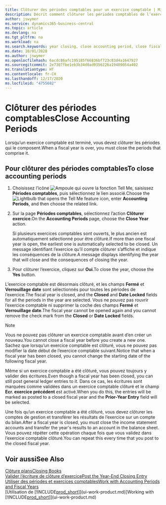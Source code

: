 ```yaml
---
title: Clôturer des périodes comptables pour un exercice comptable | Microsoft Docs
description: Décrit comment clôturer les périodes comptables de l’exercice comptable.
author: jswymer
ms.service: dynamics365-business-central
ms.topic: article
ms.devlang: na
ms.tgt_pltfrm: na
ms.workload: na
ms.search.keywords: year closing, close accounting period, close fiscal year, bank account detailed trial balance
ms.date: 10/01/2020
ms.author: jswymer
ms.openlocfilehash: 6acdc86afc195185f66836bf723c83d4a1647927
ms.sourcegitcommit: 2e7307fbe1eb3b34d0ad9356226a19409054a402
ms.translationtype: HT
ms.contentlocale: fr-CH
ms.lasthandoff: 12/17/2020
ms.locfileid: "4755682"
---
```

# <a name="close-accounting-periods"></a><span data-ttu-id="3dfe0-103">Clôturer des périodes comptables</span><span class="sxs-lookup"><span data-stu-id="3dfe0-103">Close Accounting Periods</span></span>
<span data-ttu-id="3dfe0-104">Lorsqu’un exercice comptable est terminé, vous devez clôturer les périodes qui le composent.</span><span class="sxs-lookup"><span data-stu-id="3dfe0-104">When a fiscal year is over, you must close the periods that comprise it.</span></span>

## <a name="to-close-accounting-periods"></a><span data-ttu-id="3dfe0-105">Pour clôturer des périodes comptables</span><span class="sxs-lookup"><span data-stu-id="3dfe0-105">To close accounting periods</span></span>
1. <span data-ttu-id="3dfe0-106">Choisissez l’icône ![Ampoule qui ouvre la fonction Tell Me](media/ui-search/search_small.png "Dites-moi ce que vous voulez faire"), saisissez **Périodes comptables**, puis sélectionnez le lien associé.</span><span class="sxs-lookup"><span data-stu-id="3dfe0-106">Choose the ![Lightbulb that opens the Tell Me feature](media/ui-search/search_small.png "Tell me what you want to do") icon, enter **Accounting Periods**, and then choose the related link.</span></span>
2. <span data-ttu-id="3dfe0-107">Sur la page **Périodes comptables**, sélectionnez l’action **Clôturer exercice**.</span><span class="sxs-lookup"><span data-stu-id="3dfe0-107">On the **Accounting Periods** page, choose the **Close Year** action.</span></span>

    <span data-ttu-id="3dfe0-108">Si plusieurs exercices comptables sont ouverts, le plus ancien est automatiquement sélectionné pour être clôturé.</span><span class="sxs-lookup"><span data-stu-id="3dfe0-108">If more than one fiscal year is open, the earliest one is automatically selected to be closed.</span></span> <span data-ttu-id="3dfe0-109">Un message identifiant l’exercice qu’il compte clôturer s’affiche et indique les conséquences de la clôture.</span><span class="sxs-lookup"><span data-stu-id="3dfe0-109">A message displays identifying the year that will close and the consequences of closing the year.</span></span>
3. <span data-ttu-id="3dfe0-110">Pour clôturer l’exercice, cliquez sur **Oui**.</span><span class="sxs-lookup"><span data-stu-id="3dfe0-110">To close the year, choose the **Yes** button.</span></span>

<span data-ttu-id="3dfe0-111">L’exercice comptable est désormais clôturé, et les champs **Fermé** et **Verrouillage date** sont sélectionnés pour toutes les périodes de l’exercice.</span><span class="sxs-lookup"><span data-stu-id="3dfe0-111">The fiscal year is closed, and the **Closed** and **Date Locked** fields for all the periods in the year are selected.</span></span> <span data-ttu-id="3dfe0-112">Vous ne pouvez pas rouvrir l’exercice comptable ni supprimer la coche des champs **Fermé** et **Verrouillage date**.</span><span class="sxs-lookup"><span data-stu-id="3dfe0-112">The fiscal year cannot be opened again and you cannot remove the check mark from the **Closed** or **Date Locked** fields.</span></span>

> [!NOTE]  
>   <span data-ttu-id="3dfe0-113">Vous ne pouvez pas clôturer un exercice comptable avant d’en créer un nouveau.</span><span class="sxs-lookup"><span data-stu-id="3dfe0-113">You cannot close a fiscal year before you create a new one.</span></span> <span data-ttu-id="3dfe0-114">Sachez que lorsqu’un exercice comptable est clôturé, vous ne pouvez pas modifier la date début de l’exercice comptable suivant.</span><span class="sxs-lookup"><span data-stu-id="3dfe0-114">Notice that when a fiscal year has been closed, you cannot change the starting date of the following fiscal year.</span></span>

<span data-ttu-id="3dfe0-115">Même si un exercice comptable a été clôturé, vous pouvez toujours y valider des écritures.</span><span class="sxs-lookup"><span data-stu-id="3dfe0-115">Even though a fiscal year has been closed, you can still post general ledger entries to it.</span></span> <span data-ttu-id="3dfe0-116">Dans ce cas, les écritures sont marquées comme validées dans un exercice comptable clôturé et le champ **Ecr. exercice précédent** est activé.</span><span class="sxs-lookup"><span data-stu-id="3dfe0-116">When you do this, the entries will be marked as posted to a closed fiscal year and the **Prior-Year Entry** field will be selected.</span></span>

<span data-ttu-id="3dfe0-117">Une fois qu’un exercice comptable a été clôturé, vous devez clôturer les comptes de gestion et transférer les résultats de l’exercice sur un compte du bilan.</span><span class="sxs-lookup"><span data-stu-id="3dfe0-117">After a fiscal year is closed, you must close the income statement accounts and transfer the year's results to an account in the balance sheet.</span></span> <span data-ttu-id="3dfe0-118">Vous pouvez répéter cette opération chaque fois que vous validez dans l’exercice comptable clôturé.</span><span class="sxs-lookup"><span data-stu-id="3dfe0-118">You can repeat this every time that you post to the closed fiscal year.</span></span>

## <a name="see-also"></a><span data-ttu-id="3dfe0-119">Voir aussi</span><span class="sxs-lookup"><span data-stu-id="3dfe0-119">See Also</span></span>

[<span data-ttu-id="3dfe0-120">Clôture plans</span><span class="sxs-lookup"><span data-stu-id="3dfe0-120">Closing Books</span></span>](year-close-books.md)  
[<span data-ttu-id="3dfe0-121">Valider l’écriture de clôture d’exercice</span><span class="sxs-lookup"><span data-stu-id="3dfe0-121">Post the Year-End Closing Entry</span></span>](year-how-post-year-end-close-entry.md)  
[<span data-ttu-id="3dfe0-122">Utiliser des périodes et exercices comptables</span><span class="sxs-lookup"><span data-stu-id="3dfe0-122">Work with Accounting Periods and Fiscal Years</span></span>](finance-accounting-periods-and-fiscal-years.md)  
<span data-ttu-id="3dfe0-123">[Utilisation de [!INCLUDE[prod_short](includes/prod_short.md)]](ui-work-product.md)</span><span class="sxs-lookup"><span data-stu-id="3dfe0-123">[Working with [!INCLUDE[prod_short](includes/prod_short.md)]](ui-work-product.md)</span></span>
